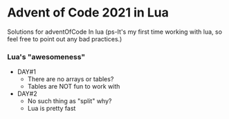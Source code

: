 # Advent of Code 2021 in Lua
Solutions for adventOfCode In lua (ps-It's my first time working with lua, so feel free to point out any bad practices.)

### Lua's "awesomeness"
- DAY#1
    - There are no arrays or tables?
    - Tables are NOT fun to work with
- DAY#2
    - No such thing as "split" why? 
    - Lua is pretty fast
